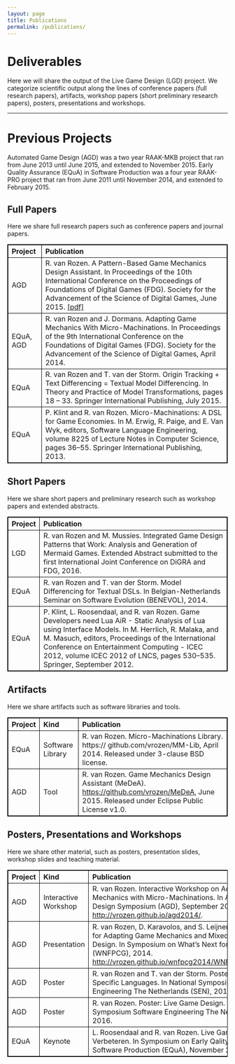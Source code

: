 ```yaml
---
layout: page
title: Publications
permalink: /publications/
---
```

<style>
table{
    border-collapse: collapse;
    border-spacing: 0;
    border:1px solid #000000;
}

th{
    border:1px solid #000000;
}

td{
    border:1px solid #000000;
}
</style>

# Deliverables
Here we will share the output of the Live Game Design (LGD) project.
We categorize scientific output along the lines of conference papers (full research papers), artifacts, workshop papers (short preliminary research papers), posters, presentations and workshops.

---

# Previous Projects
Automated Game Design (AGD) was a two year RAAK-MKB project that ran from June 2013 until June 2015, and extended to November 2015.
Early Quality Assurance (EQuA) in Software Production was a four year RAAK-PRO project that ran from June 2011 until November 2014, and extended to February 2015.

## Full Papers
Here we share full research papers such as conference papers and journal papers.

| Project   | Publication |
|:----------|:------------|
| AGD       | R. van Rozen. A Pattern-Based Game Mechanics Design Assistant. In Proceedings of the 10th International Conference on the Proceedings of Foundations of Digital Games (FDG). Society for the Advancement of the Science of Digital Games, June 2015. [[pdf]](http://oai.cwi.nl/oai/asset/23769/23769A.pdf)
| EQuA, AGD | R. van Rozen and J. Dormans. Adapting Game Mechanics With Micro-Machinations. In Proceedings of the 9th International Conference on the Foundations of Digital Games (FDG). Society for the Advancement of the Science of Digital Games, April 2014. |
| EQuA      | R. van Rozen and T. van der Storm. Origin Tracking + Text Differencing = Textual Model Differencing. In Theory and Practice of Model Transformations, pages 18 – 33. Springer International Publishing, July 2015. |
| EQuA      | P. Klint and R. van Rozen. Micro-Machinations: A DSL for Game Economies. In M. Erwig, R. Paige, and E. Van Wyk, editors, Software Language Engineering, volume 8225 of Lecture Notes in Computer Science, pages 36–55. Springer International Publishing, 2013. |

## Short Papers
Here we share short papers and preliminary research such as workshop papers and extended abstracts.

| Project | Publication     |
|:--------|:----------------|
| LGD     |  R. van Rozen and M. Mussies. Integrated Game Design Patterns that Work: Analysis and Generation of Mermaid Games. Extended Abstract submitted to the first International Joint Conference on DiGRA and FDG, 2016. |
| EQuA    | R. van Rozen and T. van der Storm. Model Differencing for Textual DSLs. In Belgian-Netherlands Seminar on Software Evolution (BENEVOL), 2014. |
| EQuA    | P. Klint, L. Roosendaal, and R. van Rozen. Game Developers need Lua AiR - Static Analysis of Lua using Interface Models. In M. Herrlich, R. Malaka, and M. Masuch, editors, Proceedings of the International Conference on Entertainment Computing - ICEC 2012, volume ICEC 2012 of LNCS, pages 530–535. Springer, September 2012. |

## Artifacts
Here we share artifacts such as software libraries and tools.

| Project   | Kind             | Publication |
|:----------|:-----------------| :---------- |
| EQuA      | Software Library | R. van Rozen. Micro-Machinations Library. https:// github.com/vrozen/MM-Lib, April 2014. Released under 3-clause BSD license. |
| AGD       | Tool             | R. van Rozen. Game Mechanics Design Assistant (MeDeA). https://github.com/vrozen/MeDeA, June 2015. Released under Eclipse Public License v1.0. |

## Posters, Presentations and Workshops
Here we share other material, such as posters, presentation slides, workshop slides and teaching material.

| Project | Kind                 | Publication |
|:------- |:---------------------|:----------- |
| AGD     | Interactive Workshop | R. van Rozen. Interactive Workshop on Adapting Game Mechanics with Micro-Machinations. In Automated Game Design Symposium (AGD), September 2014. http://vrozen.github.io/agd2014/. |
| AGD     | Presentation         | R. van Rozen, D. Karavolos, and S. Leijnen. Presentation: Tools for Adapting Game Mechanics and Mixed-Initiative Level Design. In Symposium on What’s Next for Procedural Content (WNFPCG), 2014. http://vrozen.github.io/wnfpcg2014/WNFPCG_slides_HvA.pptx. |
| AGD    | Poster                | R. van Rozen and T. van der Storm. Poster: Live Domain- Specific Languages. In National Symposium Software Engineering The Netherlands (SEN), 2016.| AGD    | Poster                | R. van Rozen. Poster: Live Game Design. In National Symposium Software Engineering The Netherlands (SEN), 2016. || EQuA    | Keynote              | L. Roosendaal and R. van Rozen. Live Game Software Verbeteren. In Symposium on Early Qality Assurance in Software Production (EQuA), November 2014. |